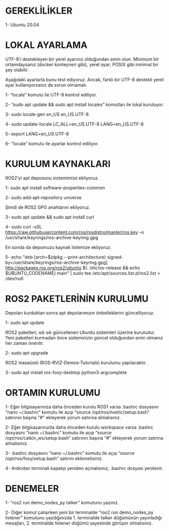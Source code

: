 # GEREKLİLİKLER

1- Ubuntu 20.04


# LOKAL AYARLAMA

UTF-8'i destekleyen bir yerel ayarınız olduğundan emin olun. Minimum bir ortamdaysanız (docker konteyneri gibi), yerel ayar; POSIX gibi minimal bir şey olabilir. 

Aşağıdaki ayarlarla bunu test ediyoruz. Ancak, farklı bir UTF-8 destekli yerel ayar kullanıyorsanız da sorun olmamalı.

1- “locale”  komutu ile UTF-8 kontrol ediliyor.

2- “sudo apt update && sudo apt install locales” komutları ile lokal kuruluyor.

3- sudo locale-gen en_US en_US.UTF-8

4- sudo update-locale LC_ALL=en_US.UTF-8 LANG=en_US.UTF-8

5- export LANG=en_US.UTF-8

6- “locale” komutu ile ayarlar kontrol ediliyor.


# KURULUM KAYNAKLARI

ROS2’yi apt deposunu sistemimize ekliyoruz.

1- sudo apt install software-properties-common

2- sudo add-apt-repository universe

Şimdi de ROS2 GPG anahtarını ekliyoruz.

3- sudo apt update && sudo apt install curl

4- sudo curl -sSL https://raw.githubusercontent.com/ros/rosdistro/master/ros.key -o /usr/share/keyrings/ros-archive-keyring.gpg

En sonda da depomuzu kaynak listemize ekliyoruz.

5- echo "deb [arch=$(dpkg --print-architecture) signed-by=/usr/share/keyrings/ros-archive-keyring.gpg] http://packages.ros.org/ros2/ubuntu $(. /etc/os-release && echo $UBUNTU_CODENAME) main" | sudo tee /etc/apt/sources.list.d/ros2.list > /dev/null


# ROS2 PAKETLERİNİN KURULUMU

Depoları kurduktan sonra apt depolarımızın önbelleklerini güncelliyoruz.

1- sudo apt update

ROS2 paketleri, sık sık güncellenen Ubuntu sistemleri üzerine kuruludur. Yeni paketleri kurmadan önce sisteminizin güncel olduğundan emin olmanız her zaman önerilir.

2- sudo apt upgrade

ROS2 masaüstü (ROS-RVIZ-Demos-Tutorials) kurulumu yapılacaktır.

3- sudo apt install ros-foxy-desktop python3-argcomplete


# ORTAMIN KURULUMU

1- Eğer bilgisayarınıza daha önceden kurulu ROS1 varsa .bashrc dosyasını “nano ~/.bashrc” komutu ile açıp “source /opt/ros/noetic/setup.bash” satırının başına “#” ekleyerek yorum satırına almalısınız.

2- Eğer bilgisayarınızda daha önceden kurulu workspace varsa .bashrc dosyasını “nano ~/.bashrc” komutu ile açıp “source /opt/ros/catkin_ws/setup.bash” satırının başına “#” ekleyerek yorum satırına almalısınız.

3- .bashrc dosyasını “nano ~/.bashrc” komutu ile açıp “source /opt/ros/foxy/setup.bash” satırını eklemelisiniz.

4- Ardından terminali kapatıp yeniden açmalısınız, .bashrc dosyası yenilenir.


# DENEMELER

1- “ros2 run demo_nodes_py talker” komutunu yazınız.

2- Diğer komut çalışırken yeni bir terminalde “ros2 run demo_nodes_py listener” komutunu yazdığınızda 1. terminalde talker düğümünün yayınladığı mesajları, 2. terminalde listener düğümü sayesinde görüyor olmalısınız.
